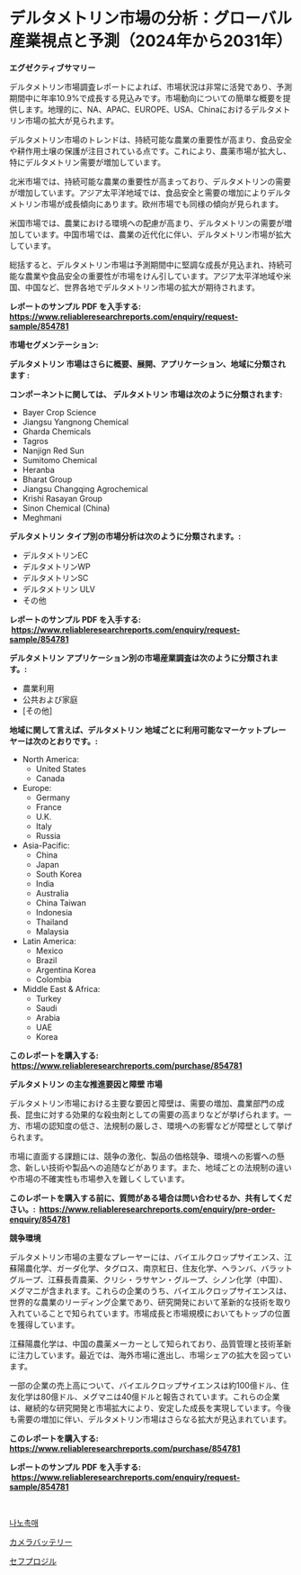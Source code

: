 <p><h1>デルタメトリン市場の分析：グローバル産業視点と予測（2024年から2031年）</h1></p><p><strong>エグゼクティブサマリー</strong></p>
<p><p>デルタメトリン市場調査レポートによれば、市場状況は非常に活発であり、予測期間中に年率10.9%で成長する見込みです。市場動向についての簡単な概要を提供します。地理的に、NA、APAC、EUROPE、USA、Chinaにおけるデルタメトリン市場の拡大が見られます。</p><p>デルタメトリン市場のトレンドは、持続可能な農業の重要性が高まり、食品安全や耕作用土壌の保護が注目されている点です。これにより、農薬市場が拡大し、特にデルタメトリン需要が増加しています。</p><p>北米市場では、持続可能な農業の重要性が高まっており、デルタメトリンの需要が増加しています。アジア太平洋地域では、食品安全と需要の増加によりデルタメトリン市場が成長傾向にあります。欧州市場でも同様の傾向が見られます。</p><p>米国市場では、農業における環境への配慮が高まり、デルタメトリンの需要が増加しています。中国市場では、農業の近代化に伴い、デルタメトリン市場が拡大しています。</p><p>総括すると、デルタメトリン市場は予測期間中に堅調な成長が見込まれ、持続可能な農業や食品安全の重要性が市場をけん引しています。アジア太平洋地域や米国、中国など、世界各地でデルタメトリン市場の拡大が期待されます。</p></p>
<p><strong>レポートのサンプル PDF を入手する: <a href="https://www.reliableresearchreports.com/enquiry/request-sample/854781">https://www.reliableresearchreports.com/enquiry/request-sample/854781</a></strong></p>
<p><strong>市場セグメンテーション:</strong></p>
<p><strong> デルタメトリン 市場はさらに概要、展開、アプリケーション、地域に分類されます :</strong></p>
<p><strong>コンポーネントに関しては、 デルタメトリン 市場は次のように分類されます: &nbsp;</strong></p>
<p><ul><li>Bayer Crop Science</li><li>Jiangsu Yangnong Chemical</li><li>Gharda Chemicals</li><li>Tagros</li><li>Nanjign Red Sun</li><li>Sumitomo Chemical</li><li>Heranba</li><li>Bharat Group</li><li>Jiangsu Changqing Agrochemical</li><li>Krishi Rasayan Group</li><li>Sinon Chemical (China)</li><li>Meghmani</li></ul></p>
<p><strong> デルタメトリン タイプ別の市場分析は次のように分類されます。:</strong></p>
<p><ul><li>デルタメトリンEC</li><li>デルタメトリンWP</li><li>デルタメトリンSC</li><li>デルタメトリン ULV</li><li>その他</li></ul></p>
<p><strong>レポートのサンプル PDF を入手する: &nbsp;<a href="https://www.reliableresearchreports.com/enquiry/request-sample/854781">https://www.reliableresearchreports.com/enquiry/request-sample/854781</a></strong></p>
<p><strong> デルタメトリン アプリケーション別の市場産業調査は次のように分類されます。:</strong></p>
<p><ul><li>農業利用</li><li>公共および家庭</li><li>[その他]</li></ul></p>
<p><strong>地域に関して言えば、デルタメトリン 地域ごとに利用可能なマーケットプレーヤーは次のとおりです。:</strong></p>
<p><ul>
    <li>
        North America:
        <ul>
            <li>United States</li>
            <li>Canada</li>
        </ul>
    </li>
    <li>
        Europe:
        <ul>
            <li>Germany</li>
            <li>France</li>
            <li>U.K.</li>
            <li>Italy</li>
            <li>Russia</li>
        </ul>
    </li>
    <li>
        Asia-Pacific:
        <ul>
            <li>China</li>
            <li>Japan</li>
            <li>South Korea</li>
            <li>India</li>
            <li>Australia</li>
            <li>China Taiwan</li>
            <li>Indonesia</li>
            <li>Thailand</li>
            <li>Malaysia</li>
        </ul>
    </li>
    <li>
        Latin America:
        <ul>
            <li>Mexico</li>
            <li>Brazil</li>
            <li>Argentina Korea</li>
            <li>Colombia</li>
        </ul>
    </li>
    <li>
        Middle East & Africa:
        <ul>
            <li>Turkey</li>
            <li>Saudi</li>
            <li>Arabia</li>
            <li>UAE</li>
            <li>Korea</li>
        </ul>
    </li>
    </ul></p>
<p><strong>このレポートを購入する: &nbsp;<a href="https://www.reliableresearchreports.com/purchase/854781">https://www.reliableresearchreports.com/purchase/854781</a></strong></p>
<p><strong>デルタメトリン の主な推進要因と障壁 市場</strong></p>
<p><p>デルタメトリン市場における主要な要因と障壁は、需要の増加、農業部門の成長、昆虫に対する効果的な殺虫剤としての需要の高まりなどが挙げられます。一方、市場の認知度の低さ、法規制の厳しさ、環境への影響などが障壁として挙げられます。</p><p>市場に直面する課題には、競争の激化、製品の価格競争、環境への影響への懸念、新しい技術や製品への追随などがあります。また、地域ごとの法規制の違いや市場の不確実性も市場参入を難しくしています。</p></p>
<p><strong>このレポートを購入する前に、質問がある場合は問い合わせるか、共有してください。:&nbsp; <a href="https://www.reliableresearchreports.com/enquiry/pre-order-enquiry/854781">https://www.reliableresearchreports.com/enquiry/pre-order-enquiry/854781</a></strong></p>
<p><strong>競争環境</strong></p>
<p><p>デルタメトリン市場の主要なプレーヤーには、バイエルクロップサイエンス、江蘇陽農化学、ガーダ化学、タグロス、南京紅日、住友化学、ヘランバ、バラットグループ、江蘇長青農薬、クリシ・ラサヤン・グループ、シノン化学（中国）、メグマニが含まれます。これらの企業のうち、バイエルクロップサイエンスは、世界的な農業のリーディング企業であり、研究開発において革新的な技術を取り入れていることで知られています。市場成長と市場規模においてもトップの位置を獲得しています。</p><p>江蘇陽農化学は、中国の農薬メーカーとして知られており、品質管理と技術革新に注力しています。最近では、海外市場に進出し、市場シェアの拡大を図っています。</p><p>一部の企業の売上高について、バイエルクロップサイエンスは約100億ドル、住友化学は80億ドル、メグマニは40億ドルと報告されています。これらの企業は、継続的な研究開発と市場拡大により、安定した成長を実現しています。今後も需要の増加に伴い、デルタメトリン市場はさらなる拡大が見込まれています。</p></p>
<p><strong>このレポートを購入する: &nbsp; <a href="https://www.reliableresearchreports.com/purchase/854781">https://www.reliableresearchreports.com/purchase/854781</a></strong></p>
<p><strong>レポートのサンプル PDF を入手する: &nbsp;<a href="https://www.reliableresearchreports.com/enquiry/request-sample/854781">https://www.reliableresearchreports.com/enquiry/request-sample/854781</a></strong><strong></strong></p>
<p>&nbsp;</p>
<p><p><a href="https://github.com/RichardLueilwitz787/Market-Research-Report-List-1/blob/main/304282415708.md">나노촉매</a></p><p><a href="https://github.com/Calvi3ynJerde867/Market-Research-Report-List-1/blob/main/821703516732.md">カメラバッテリー</a></p><p><a href="https://github.com/JacksonWiza1924/Market-Research-Report-List-1/blob/main/992636316733.md">セフプロジル</a></p></p>